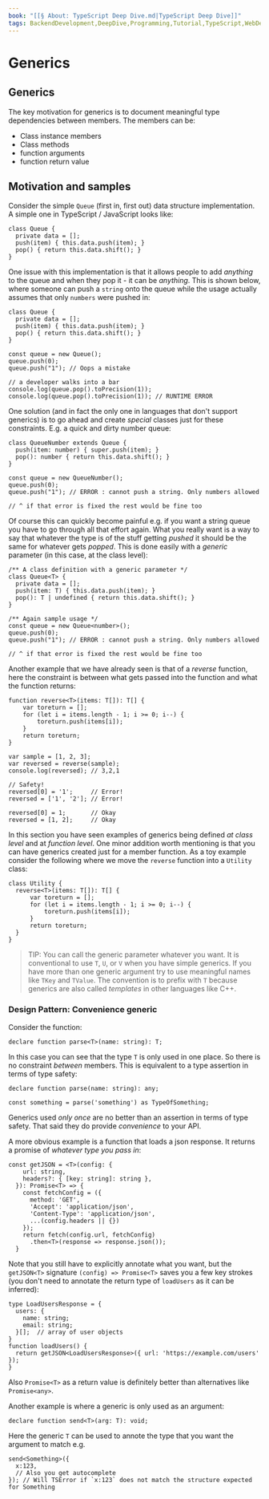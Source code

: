 ```yaml
---
book: "[[§ About꞉ TypeScript Deep Dive.md|TypeScript Deep Dive]]"
tags: BackendDevelopment,DeepDive,Programming,Tutorial,TypeScript,WebDevelopment
---
```


# Generics

## Generics

The key motivation for generics is to document meaningful type dependencies between members. The members can be:

- Class instance members
- Class methods
- function arguments
- function return value

## Motivation and samples

Consider the simple `Queue` (first in, first out) data structure implementation. A simple one in TypeScript / JavaScript looks like:

```
class Queue {
  private data = [];
  push(item) { this.data.push(item); }
  pop() { return this.data.shift(); }
}
```

One issue with this implementation is that it allows people to add _anything_ to the queue and when they pop it - it can be _anything_. This is shown below, where someone can push a `string` onto the queue while the usage actually assumes that only `numbers` were pushed in:

```
class Queue {
  private data = [];
  push(item) { this.data.push(item); }
  pop() { return this.data.shift(); }
}

const queue = new Queue();
queue.push(0);
queue.push("1"); // Oops a mistake

// a developer walks into a bar
console.log(queue.pop().toPrecision(1));
console.log(queue.pop().toPrecision(1)); // RUNTIME ERROR
```

One solution (and in fact the only one in languages that don't support generics) is to go ahead and create _special_ classes just for these constraints. E.g. a quick and dirty number queue:

```
class QueueNumber extends Queue {
  push(item: number) { super.push(item); }
  pop(): number { return this.data.shift(); }
}

const queue = new QueueNumber();
queue.push(0);
queue.push("1"); // ERROR : cannot push a string. Only numbers allowed

// ^ if that error is fixed the rest would be fine too
```

Of course this can quickly become painful e.g. if you want a string queue you have to go through all that effort again. What you really want is a way to say that whatever the type is of the stuff getting _pushed_ it should be the same for whatever gets _popped_. This is done easily with a _generic_ parameter (in this case, at the class level):

```
/** A class definition with a generic parameter */
class Queue<T> {
  private data = [];
  push(item: T) { this.data.push(item); }
  pop(): T | undefined { return this.data.shift(); }
}

/** Again sample usage */
const queue = new Queue<number>();
queue.push(0);
queue.push("1"); // ERROR : cannot push a string. Only numbers allowed

// ^ if that error is fixed the rest would be fine too
```

Another example that we have already seen is that of a _reverse_ function, here the constraint is between what gets passed into the function and what the function returns:

```
function reverse<T>(items: T[]): T[] {
    var toreturn = [];
    for (let i = items.length - 1; i >= 0; i--) {
        toreturn.push(items[i]);
    }
    return toreturn;
}

var sample = [1, 2, 3];
var reversed = reverse(sample);
console.log(reversed); // 3,2,1

// Safety!
reversed[0] = '1';     // Error!
reversed = ['1', '2']; // Error!

reversed[0] = 1;       // Okay
reversed = [1, 2];     // Okay
```

In this section you have seen examples of generics being defined _at class level_ and at _function level_. One minor addition worth mentioning is that you can have generics created just for a member function. As a toy example consider the following where we move the `reverse` function into a `Utility` class:

```
class Utility {
  reverse<T>(items: T[]): T[] {
      var toreturn = [];
      for (let i = items.length - 1; i >= 0; i--) {
          toreturn.push(items[i]);
      }
      return toreturn;
  }
}
```

> TIP: You can call the generic parameter whatever you want. It is conventional to use `T`, `U`, or `V` when you have simple generics. If you have more than one generic argument try to use meaningful names like `TKey` and `TValue`. The convention is to prefix with `T` because generics are also called _templates_ in other languages like C++.

### Design Pattern: Convenience generic

Consider the function:

```
declare function parse<T>(name: string): T;
```

In this case you can see that the type `T` is only used in one place. So there is no constraint _between_ members. This is equivalent to a type assertion in terms of type safety:

```
declare function parse(name: string): any;

const something = parse('something') as TypeOfSomething;
```

Generics used _only once_ are no better than an assertion in terms of type safety. That said they do provide _convenience_ to your API.

A more obvious example is a function that loads a json response. It returns a promise of _whatever type you pass in_:

```
const getJSON = <T>(config: {
    url: string,
    headers?: { [key: string]: string },
  }): Promise<T> => {
    const fetchConfig = ({
      method: 'GET',
      'Accept': 'application/json',
      'Content-Type': 'application/json',
      ...(config.headers || {})
    });
    return fetch(config.url, fetchConfig)
      .then<T>(response => response.json());
  }
```

Note that you still have to explicitly annotate what you want, but the `getJSON<T>` signature `(config) => Promise<T>` saves you a few key strokes (you don't need to annotate the return type of `loadUsers` as it can be inferred):

```
type LoadUsersResponse = {
  users: {
    name: string;
    email: string;
  }[];  // array of user objects
}
function loadUsers() {
  return getJSON<LoadUsersResponse>({ url: 'https://example.com/users' });
}
```

Also `Promise<T>` as a return value is definitely better than alternatives like `Promise<any>`.

Another example is where a generic is only used as an argument:

```
declare function send<T>(arg: T): void;
```

Here the generic `T` can be used to annote the type that you want the argument to match e.g.

```
send<Something>({
  x:123,
  // Also you get autocomplete  
}); // Will TSError if `x:123` does not match the structure expected for Something
```